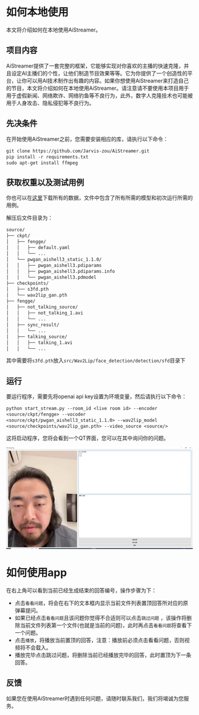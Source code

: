 # 如何本地使用

本文将介绍如何在本地使用AiStreamer。

## 项目内容

AiStreamer提供了一套完整的框架，它能够实现对你喜欢的主播的快速克隆，并且设定AI主播们的个性，让他们制造节目效果等等。它为你提供了一个创造性的平台，让你可以用AI技术制作出有趣的内容。如果你想使用AiStreamer来打造自己的节目，本文将介绍如何在本地使用AiStreamer。请注意请不要使用本项目用于用于虚假新闻、网络欺诈、网络钓鱼等不良行为，此外，数字人克隆技术也可能被用于人身攻击、隐私侵犯等不良行为。

## 先决条件

在开始使用AiStreamer之前，您需要安装相应的库，请执行以下命令：

```
git clone https://github.com/Jarvis-zou/AiStreamer.git
pip install -r requirements.txt
sudo apt-get install ffmpeg
```

## 获取权重以及测试用例

你也可以在[这里](https://drive.google.com/file/d/18brA0qfVQ5fE0MHsGq9thxZW-oWpPfjd/view?usp=share_link)下载所有的数据，文件中包含了所有所需的模型和初次运行所需的用例。

解压后文件目录为：

```
source/
├── ckpt/
│   ├── fengge/
│   │   ├── default.yaml
│   │   └── ...
│   └── pwgan_aishell3_static_1.1.0/
│   │   ├── pwgan_aishell3.pdiparams
│   │   ├── pwgan_aishell3.pdiparams.info
│   │   └── pwgan_aishell3.pdmodel
├── checkpoints/
│   ├── s3fd.pth
│   └── wav2lip_gan.pth
├── fengge/
│   ├── not_talking_source/
│   │   ├── not_talking_1.avi
│   │   └── ...
│   ├── sync_result/
│   │   └── ...
│   ├── talking_source/
│   │   ├── talking_1.avi
│   │   └── ...
```

其中需要将`s3fd.pth`放入`src/Wav2Lip/face_detection/detection/sfd`目录下

## 运行

要运行程序，需要先将openai api key设置为环境变量，然后请执行以下命令：

```
python start_stream.py --room_id <live room id> --encoder <source/ckpt/fengge> --vocoder <source/ckpt/pwgan_aishell3_static_1.1.0> --wav2lip_model <source/checkpoints/wav2lip_gan.pth> --video_source <source/>
```

这将启动程序，您将会看到一个QT界面，您可以在其中询问你的问题。

![Untitled](examples/UI.png)

# 如何使用app

在右上角可以看到当前已经生成结束的回答编号，操作步骤为下：

- 点击`看看问题`，将会在右下的文本框内显示当前文件列表置顶回答所对应的原弹幕提问。
- 如果已经点击`看看问题`且该问题你觉得不合适则可以点击`跳过问题` ，该操作将删除当前文件列表第一个文件(也就是当前的问题)，此时再点击`看看问题`将查看下一个问题。
- 点击`播放`，将播放当前置顶的回答，注意：播放前必须点击看看问题，否则视频将不会载入。
- 播放完毕点击跳过问题，将删除当前已经播放完毕的回答，此时置顶为下一条回答。

## 反馈

如果您在使用AiStreamer时遇到任何问题，请随时联系我们，我们将竭诚为您服务。